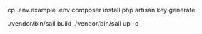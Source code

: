 cp .env.example .env
composer install
php artisan key:generate

./vendor/bin/sail build
./vendor/bin/sail up -d

